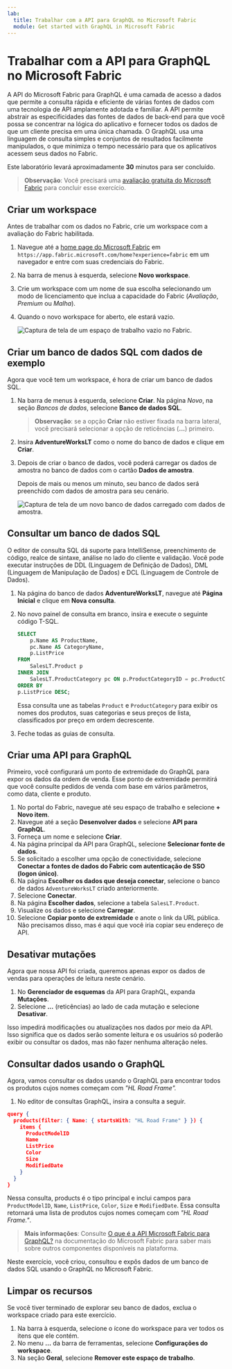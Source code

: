 ```yaml
---
lab:
  title: Trabalhar com a API para GraphQL no Microsoft Fabric
  module: Get started with GraphQL in Microsoft Fabric
---
```


# Trabalhar com a API para GraphQL no Microsoft Fabric

A API do Microsoft Fabric para GraphQL é uma camada de acesso a dados que permite a consulta rápida e eficiente de várias fontes de dados com uma tecnologia de API amplamente adotada e familiar. A API permite abstrair as especificidades das fontes de dados de back-end para que você possa se concentrar na lógica do aplicativo e fornecer todos os dados de que um cliente precisa em uma única chamada. O GraphQL usa uma linguagem de consulta simples e conjuntos de resultados facilmente manipulados, o que minimiza o tempo necessário para que os aplicativos acessem seus dados no Fabric.

Este laboratório levará aproximadamente **30** minutos para ser concluído.

> **Observação**: Você precisará uma [avaliação gratuita do Microsoft Fabric](https://learn.microsoft.com/fabric/get-started/fabric-trial) para concluir esse exercício.

## Criar um workspace

Antes de trabalhar com os dados no Fabric, crie um workspace com a avaliação do Fabric habilitada.

1. Navegue até a [home page do Microsoft Fabric](https://app.fabric.microsoft.com/home?experience=fabric) em `https://app.fabric.microsoft.com/home?experience=fabric` em um navegador e entre com suas credenciais do Fabric.
1. Na barra de menus à esquerda, selecione **Novo workspace**.
1. Crie um workspace com um nome de sua escolha selecionando um modo de licenciamento que inclua a capacidade do Fabric (*Avaliação*, *Premium* ou *Malha*).
1. Quando o novo workspace for aberto, ele estará vazio.

    ![Captura de tela de um espaço de trabalho vazio no Fabric.](./Images/new-workspace.png)

## Criar um banco de dados SQL com dados de exemplo

Agora que você tem um workspace, é hora de criar um banco de dados SQL.

1. Na barra de menus à esquerda, selecione **Criar**. Na página *Novo*, na seção *Bancos de dados*, selecione **Banco de dados SQL**.

    >**Observação**: se a opção **Criar** não estiver fixada na barra lateral, você precisará selecionar a opção de reticências (**...**) primeiro.

1. Insira **AdventureWorksLT** como o nome do banco de dados e clique em **Criar**.
1. Depois de criar o banco de dados, você poderá carregar os dados de amostra no banco de dados com o cartão **Dados de amostra**.

    Depois de mais ou menos um minuto, seu banco de dados será preenchido com dados de amostra para seu cenário.

    ![Captura de tela de um novo banco de dados carregado com dados de amostra.](./Images/sql-database-sample.png)

## Consultar um banco de dados SQL

O editor de consulta SQL dá suporte para IntelliSense, preenchimento de código, realce de sintaxe, análise no lado do cliente e validação. Você pode executar instruções de DDL (Linguagem de Definição de Dados), DML (Linguagem de Manipulação de Dados) e DCL (Linguagem de Controle de Dados).

1. Na página do banco de dados **AdventureWorksLT**, navegue até **Página Inicial** e clique em **Nova consulta**.
1. No novo painel de consulta em branco, insira e execute o seguinte código T-SQL.

    ```sql
    SELECT 
        p.Name AS ProductName,
        pc.Name AS CategoryName,
        p.ListPrice
    FROM 
        SalesLT.Product p
    INNER JOIN 
        SalesLT.ProductCategory pc ON p.ProductCategoryID = pc.ProductCategoryID
    ORDER BY 
    p.ListPrice DESC;
    ```
    
    Essa consulta une as tabelas `Product` e `ProductCategory` para exibir os nomes dos produtos, suas categorias e seus preços de lista, classificados por preço em ordem decrescente.

1. Feche todas as guias de consulta.

## Criar uma API para GraphQL

Primeiro, você configurará um ponto de extremidade do GraphQL para expor os dados da ordem de venda. Esse ponto de extremidade permitirá que você consulte pedidos de venda com base em vários parâmetros, como data, cliente e produto.

1. No portal do Fabric, navegue até seu espaço de trabalho e selecione **+ Novo item**.
1. Navegue até a seção **Desenvolver dados** e selecione **API para GraphQL**.
1. Forneça um nome e selecione **Criar**.
1. Na página principal da API para GraphQL, selecione **Selecionar fonte de dados**.
1. Se solicitado a escolher uma opção de conectividade, selecione **Conectar a fontes de dados do Fabric com autenticação de SSO (logon único)**.
1. Na página **Escolher os dados que deseja conectar**, selecione o banco de dados `AdventureWorksLT` criado anteriormente.
1. Selecione **Conectar**.
1. Na página **Escolher dados**, selecione a tabela `SalesLT.Product`. 
1. Visualize os dados e selecione **Carregar**.
1. Selecione **Copiar ponto de extremidade** e anote o link da URL pública. Não precisamos disso, mas é aqui que você iria copiar seu endereço de API.

## Desativar mutações

Agora que nossa API foi criada, queremos apenas expor os dados de vendas para operações de leitura neste cenário.

1. No **Gerenciador de esquemas** da API para GraphQL, expanda **Mutações**.
1. Selecione **...** (reticências) ao lado de cada mutação e selecione **Desativar**.

Isso impedirá modificações ou atualizações nos dados por meio da API. Isso significa que os dados serão somente leitura e os usuários só poderão exibir ou consultar os dados, mas não fazer nenhuma alteração neles.

## Consultar dados usando o GraphQL

Agora, vamos consultar os dados usando o GraphQL para encontrar todos os produtos cujos nomes começam com *"HL Road Frame".*

1. No editor de consultas GraphQL, insira a consulta a seguir.

```json
query {
  products(filter: { Name: { startsWith: "HL Road Frame" } }) {
    items {
      ProductModelID
      Name
      ListPrice
      Color
      Size
      ModifiedDate
    }
  }
}
```

Nessa consulta, products é o tipo principal e inclui campos para `ProductModelID`, `Name`, `ListPrice`, `Color`, `Size` e `ModifiedDate`. Essa consulta retornará uma lista de produtos cujos nomes começam com *"HL Road Frame."*.

> **Mais informações**: Consulte [O que é a API Microsoft Fabric para GraphQL?](https://learn.microsoft.com/fabric/data-engineering/api-graphql-overview) na documentação do Microsoft Fabric para saber mais sobre outros componentes disponíveis na plataforma.

Neste exercício, você criou, consultou e expôs dados de um banco de dados SQL usando o GraphQL no Microsoft Fabric.

## Limpar os recursos

Se você tiver terminado de explorar seu banco de dados, exclua o workspace criado para este exercício.

1. Na barra à esquerda, selecione o ícone do workspace para ver todos os itens que ele contém.
2. No menu **…** da barra de ferramentas, selecione **Configurações do workspace**.
3. Na seção **Geral**, selecione **Remover este espaço de trabalho**.

